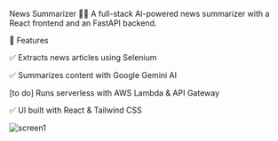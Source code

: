 News Summarizer 📰✨
A full-stack AI-powered news summarizer with a React frontend and an FastAPI backend.


🚀 Features

✅ Extracts news articles using Selenium

✅ Summarizes content with Google Gemini AI

[to do] Runs serverless with AWS Lambda & API Gateway

✅ UI built with React & Tailwind CSS



![screen1](https://github.com/user-attachments/assets/41719fe6-aa20-41f5-84b9-e22d96f33b9b)
